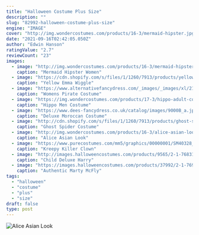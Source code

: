 ```yaml
---
title: "Halloween Costume Plus Size"
description: ""
slug: "82992-halloween-costume-plus-size"
engine: "IMAGE"
cover: "http://img.wondercostumes.com/products/16-3/mermaid-hipster.jpg"
date: "2021-09-16T02:42:05.050Z"
author: "Edwin Hanson"
ratingValue: "2.7"
reviewCount: "23"
images:
  - image: "http://img.wondercostumes.com/products/16-3/mermaid-hipster.jpg"
    caption: "Mermaid Hipster Women"
  - image: "https://cdn.shopify.com/s/files/1/1260/7913/products/yellow-emma-wiggle-skirt-the-wiggles-rubies-kids-girls-the-wiggles-2_800x.jpg?v=1586147029"
    caption: "Yellow Emma Wiggle"
  - image: "https://www.alternativefancydress.com/_images/_images/xl/219-womens-pirate-costume-sexy-pirate-pin-up.jpg"
    caption: "Womens Pirate Costume"
  - image: "https://img.wondercostumes.com/products/17-3/hippo-adult-costume.jpg"
    caption: "Hippo Men Costume"
  - image: "https://www.dees-fancydress.co.uk/catalog/images/9000B_a.jpg"
    caption: "Deluxe Moroccan Costume"
  - image: "http://cdn.shopify.com/s/files/1/1260/7913/products/ghost-spider-costume-for-kids-marvel-spider-man-rubies-kids-girls-marvel_800x.jpg?v=1588223864"
    caption: "Ghost Spider Costume"
  - image: "http://img.wondercostumes.com/products/16-3/alice-asian-look-classic-girl-costume-.jpg"
    caption: "Alice Asian Look"
  - image: "https://www.purecostumes.com/mm5/graphics/00000001/SM40328_full_1.jpg"
    caption: "Kreepy Killer Clown"
  - image: "http://images.halloweencostumes.com/products/9565/2-1-76831/child-deluxe-harry-potter-costume.jpg"
    caption: "Child Deluxe Harry"
  - image: "https://images.halloweencostumes.com/products/37992/2-1-76976/authentic-marty-mcfly-jacket.jpg"
    caption: "Authentic Marty McFly"
tags:
  - "halloween"
  - "costume"
  - "plus"
  - "size"
draft: false
type: post
---
```



![Alice Asian Look](http://img.wondercostumes.com/products/16-3/alice-asian-look-classic-girl-costume-.jpg "Alice Asian Look")


<!--inArticleAds-->

<!--galleryOne-->


<!--inArticleAds-->

<!--galleryTwo-->


<!--galleryThree-->

